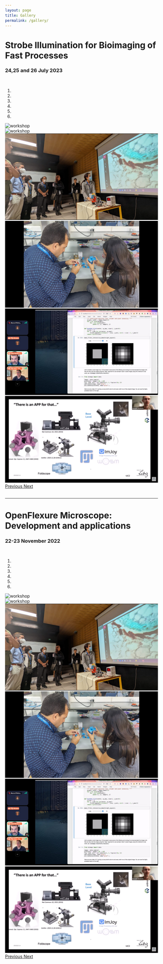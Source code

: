 ```yaml
---
layout: page
title: Gallery
permalink: /gallery/
---
```


# Strobe Illumination for Bioimaging of Fast Processes
### 24,25 and 26 July 2023
<br>

<div id="myCarousel" class="carousel slide" data-ride="carousel">
          <!-- Indicators -->
          <ol class="carousel-indicators">
           <!--  <li data-target="#myCarousel" data-slide-to="0" class="active"></li>-->
            <li data-target="#myCarousel" data-slide-to="0" class="active"></li>
            <li data-target="#myCarousel" data-slide-to="1"></li>
            <li data-target="#myCarousel" data-slide-to="2"></li>
            <li data-target="#myCarousel" data-slide-to="3"></li>
            <li data-target="#myCarousel" data-slide-to="4"></li>
            <li data-target="#myCarousel" data-slide-to="5"></li>
          </ol>

<!-- Wrapper for slides -->
<div class="carousel-inner">
            <div class="item active">
              <img src="/images/others/SEMS_1.jpg" alt="workshop">
            </div>          
            <div class="item">
              <img src="/images/others/SEMS_2.jpg" alt="workshop">
            </div>
            <div class="item">
              <img src="/images/others/OFM_1.jpg" alt="workshop">
            </div>            
            <div class="item">
              <img src="/images/others/OFM_2.jpg" alt="workshop">
            </div>            
            <div class="item">
              <img src="/images/others/NAPARI_1.jpg" alt="workshop">
            </div>            
            <div class="item">
              <img src="/images/others/UC2_1.png" alt="seminar">
            </div>    
</div>
          <!-- Left and right controls -->
          <a class="left carousel-control" href="#myCarousel" data-slide="prev">
            <span class="glyphicon glyphicon-chevron-left"></span>
            <span class="sr-only">Previous</span>
          </a>
          <a class="right carousel-control" href="#myCarousel" data-slide="next">
            <span class="glyphicon glyphicon-chevron-right"></span>
            <span class="sr-only">Next</span>
          </a>
</div>

<br>

<hr>

# OpenFlexure Microscope: Development and applications
### 22-23 November 2022
<br>

<div id="myCarousel" class="carousel slide" data-ride="carousel">
          <!-- Indicators -->
          <ol class="carousel-indicators">
           <!--  <li data-target="#myCarousel" data-slide-to="0" class="active"></li>-->
            <li data-target="#myCarousel" data-slide-to="0" class="active"></li>
            <li data-target="#myCarousel" data-slide-to="1"></li>
            <li data-target="#myCarousel" data-slide-to="2"></li>
            <li data-target="#myCarousel" data-slide-to="3"></li>
            <li data-target="#myCarousel" data-slide-to="4"></li>
            <li data-target="#myCarousel" data-slide-to="5"></li>
          </ol>

<!-- Wrapper for slides -->
<div class="carousel-inner">
            <div class="item active">
              <img src="/images/others/SEMS_1.jpg" alt="workshop">
            </div>          
            <div class="item">
              <img src="/images/others/SEMS_2.jpg" alt="workshop">
            </div>
            <div class="item">
              <img src="/images/others/OFM_1.jpg" alt="workshop">
            </div>            
            <div class="item">
              <img src="/images/others/OFM_2.jpg" alt="workshop">
            </div>            
            <div class="item">
              <img src="/images/others/NAPARI_1.jpg" alt="workshop">
            </div>            
            <div class="item">
              <img src="/images/others/UC2_1.png" alt="seminar">
            </div>    
</div>
          <!-- Left and right controls -->
          <a class="left carousel-control" href="#myCarousel" data-slide="prev">
            <span class="glyphicon glyphicon-chevron-left"></span>
            <span class="sr-only">Previous</span>
          </a>
          <a class="right carousel-control" href="#myCarousel" data-slide="next">
            <span class="glyphicon glyphicon-chevron-right"></span>
            <span class="sr-only">Next</span>
          </a>
</div>